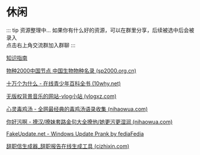 # 休闲

::: tip 资源整理中...
如果你有什么好的资源，可以在群里分享，后续被选中后会被录入 <br>
点击右上角交流群加入群聊
:::

[知识指南](https://zh.wikihow.com/%E9%A6%96%E9%A1%B5)

[物种2000中国节点 中国生物物种名录 (sp2000.org.cn)](http://www.sp2000.org.cn/)

[十万个为什么 - 在线青少年百科全书 (10why.net)](https://10why.net/)

[无版权背景音乐的网站-vlog小站 (vlogxz.com)](https://www.vlogxz.com/archives/2757)

[心灵毒鸡汤 - 全网最经典的毒鸡汤语录收集 (nihaowua.com)](https://www.nihaowua.com/home.html)

[你好污啊 - 撩汉/撩妹套路金句大全撩他/她更污更湿润 (nihaowua.com)](https://www.nihaowua.com/)

[FakeUpdate.net - Windows Update Prank by fediaFedia](https://fakeupdate.net/)

[辞职信生成器_辞职报告在线生成工具 (cizhixin.com)](https://www.cizhixin.com/czx/)

